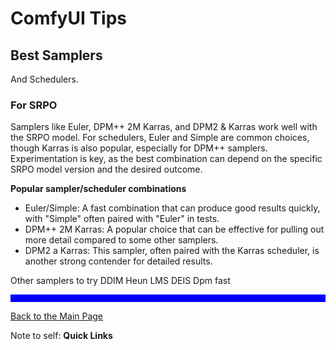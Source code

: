 # ComfyUI Tips

## Best Samplers 

And Schedulers.

### For SRPO

Samplers like Euler, DPM++ 2M Karras, and DPM2 & Karras work well with the SRPO model. For schedulers, Euler and Simple are common choices, though Karras is also popular, especially for DPM++ samplers. Experimentation is key, as the best combination can depend on the specific SRPO model version and the desired outcome. 

**Popular sampler/scheduler combinations**  
- Euler/Simple: A fast combination that can produce good results quickly, with "Simple" often paired with "Euler" in tests.  
- DPM++ 2M Karras: A popular choice that can be effective for pulling out more detail compared to some other samplers.  
- DPM2 a Karras: This sampler, often paired with the Karras scheduler, is another strong contender for detailed results.  

Other samplers to try
DDIM
Heun
LMS
DEIS
Dpm fast 

<hr style="height:12px;border-width:0;color:blue;background-color:blue">

[Back to the Main Page](../index.md)


Note to self: **Quick Links**

[b25]: ../blogs/Blog0925.md
